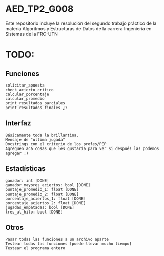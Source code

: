 # AED_TP2_G008
Este repositorio incluye la resolución del segundo trabajo práctico de la materia Algoritmos y Estructuras de Datos de la carrera Ingeniería en Sistemas de la FRC-UTN

# TODO:
## Funciones
    solicitar_apuesta
    check_acierto_critico
    calcular_porcentaje
    calcular_promedio
    print_resultados_parciales
    print_resultados_finales ¿?
  
## Interfaz
    Básicamente toda la brillantina.
    Mensaje de "ultima jugada"
    Docstrings con el criterio de los profes/PEP
    Agreguen acá cosas que les gustaría para ver si después las podemos agregar ;)

## Estadísticas
    ganador: int [DONE]
    ganador_mayores_aciertos: bool [DONE]
    puntaje_promedio_1: float [DONE]
    puntaje_promedio_2: float [DONE]
    porcentaje_aciertos_1: float [DONE]
    porcentaje_aciertos_2: float [DONE]
    jugadas_empatadas: bool [DONE]
    tres_al_hilo: bool [DONE]
    
## Otros
    Pasar todas las funciones a un archivo aparte
    Testear todas las funciones [puede llevar mucho tiempo]
    Testear el programa entero

